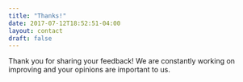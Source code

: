 ```yaml
---
title: "Thanks!"
date: 2017-07-12T18:52:51-04:00
layout: contact
draft: false
---
```


Thank you for sharing your feedback! We are constantly working on improving and your opinions are important to us.
